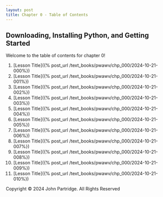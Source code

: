 ```yaml
---
layout: post
title: Chapter 0 - Table of Contents
---
```


## Downloading, Installing Python, and Getting Started

Welcome to the table of contents for chapter 0!

1. [Lesson Title]({% post_url /text_books/pwawv/chp_000/2024-10-21-000%})
2. [Lesson Title]({% post_url /text_books/pwawv/chp_000/2024-10-21-001%})
3. [Lesson Title]({% post_url /text_books/pwawv/chp_000/2024-10-21-002%})
4. [Lesson Title]({% post_url /text_books/pwawv/chp_000/2024-10-21-003%})
5. [Lesson Title]({% post_url /text_books/pwawv/chp_000/2024-10-21-004%})
6. [Lesson Title]({% post_url /text_books/pwawv/chp_000/2024-10-21-005%})
7. [Lesson Title]({% post_url /text_books/pwawv/chp_000/2024-10-21-006%})
8. [Lesson Title]({% post_url /text_books/pwawv/chp_000/2024-10-21-007%})
9. [Lesson Title]({% post_url /text_books/pwawv/chp_000/2024-10-21-008%})
10. [Lesson Title]({% post_url /text_books/pwawv/chp_000/2024-10-21-009%})
11. [Lesson Title]({% post_url /text_books/pwawv/chp_000/2024-10-21-010%})

Copyright &#169; 2024 John Partridge. All Rights Reserved
